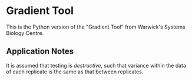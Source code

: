 # Gradient Tool #

This is the Python version of the "Gradient Tool" from Warwick's
Systems Biology Centre.


## Application Notes ##

It is assumed that testing is *destructive*, such that variance within
the data of each replicate is the same as that between replicates.
